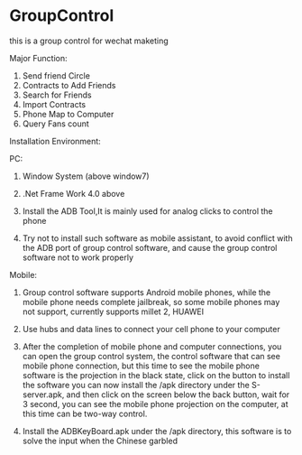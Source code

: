 # GroupControl
this is a group control for wechat maketing

Major Function: 

1. Send friend Circle
2. Contracts to Add Friends
3. Search for Friends
4. Import Contracts
5. Phone Map to Computer
6. Query Fans count
      
Installation Environment:
      
PC:
      
1. Window System (above window7)

2. .Net Frame Work 4.0 above

3.  Install the ADB Tool,It is mainly used for analog clicks to control the phone

4. Try not to install such software as mobile assistant, to avoid conflict with the ADB port of group control software, and cause the group control software not to work properly
        
Mobile:
      
1. Group control software supports Android mobile phones, while the mobile phone needs complete jailbreak, so some mobile phones    may not support, currently supports millet 2, HUAWEI

2. Use hubs and data lines to connect your cell phone to your computer

3. After the completion of mobile phone and computer connections, you can open the group control system, the control software that can see mobile phone connection, but this time to see the mobile phone software is the projection in the black state, click on the button to install the software you can now install the /apk directory under the S-server.apk, and then click on the screen below the back button, wait for 3 second, you can see the mobile phone projection on the computer, at this time can be two-way control.

4. Install the ADBKeyBoard.apk under the /apk directory, this software is to solve the input when the Chinese garbled
